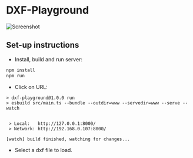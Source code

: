 # DXF-Playground

![Screenshot](https://github.com/timothyhale/dxf-playground/blob/main/images/screenshot.png)


## Set-up instructions

- Install, build and run server:

```js
npm install
npm run
```

- Click on URL:

```
> dxf-playground@1.0.0 run
> esbuild src/main.ts --bundle --outdir=www --servedir=www --serve --watch


 > Local:   http://127.0.0.1:8000/
 > Network: http://192.168.0.107:8000/

[watch] build finished, watching for changes...

```

- Select a dxf file to load.



